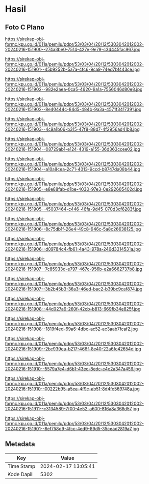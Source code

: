 # Hasil

## Foto C Plano

https://sirekap-obj-formc.kpu.go.id/011a/pemilu/pdpr/53/03/04/20/12/5303042012002-20240216-151900--274a3be0-7514-427e-9e79-c34445fac967.jpg

https://sirekap-obj-formc.kpu.go.id/011a/pemilu/pdpr/53/03/04/20/12/5303042012002-20240216-151901--45b9252b-5a7a-4fc6-9ca9-74ed7bf443ce.jpg

https://sirekap-obj-formc.kpu.go.id/011a/pemilu/pdpr/53/03/04/20/12/5303042012002-20240216-151902--982e2aea-0ca5-4620-9a1a-7556046d80e8.jpg

https://sirekap-obj-formc.kpu.go.id/011a/pemilu/pdpr/53/03/04/20/12/5303042012002-20240216-151902--8e40444c-84d5-484b-9a3a-4571f3417391.jpg

https://sirekap-obj-formc.kpu.go.id/011a/pemilu/pdpr/53/03/04/20/12/5303042012002-20240216-151903--4c9a1b06-b315-47f8-88d7-4f2956ad41b8.jpg

https://sirekap-obj-formc.kpu.go.id/011a/pemilu/pdpr/53/03/04/20/12/5303042012002-20240216-151904--08729ab1-e124-4319-a155-36d363ccee02.jpg

https://sirekap-obj-formc.kpu.go.id/011a/pemilu/pdpr/53/03/04/20/12/5303042012002-20240216-151904--a10a8cea-2c71-4013-9ccd-b8747da08b44.jpg

https://sirekap-obj-formc.kpu.go.id/011a/pemilu/pdpr/53/03/04/20/12/5303042012002-20240216-151905--e8e88fab-d1be-4030-97e3-0e292605402d.jpg

https://sirekap-obj-formc.kpu.go.id/011a/pemilu/pdpr/53/03/04/20/12/5303042012002-20240216-151905--45037464-c446-46fa-9d45-070d3cf6283f.jpg

https://sirekap-obj-formc.kpu.go.id/011a/pemilu/pdpr/53/03/04/20/12/5303042012002-20240216-151906--8c75db1f-26e4-49c8-946c-5a8c26638125.jpg

https://sirekap-obj-formc.kpu.go.id/011a/pemilu/pdpr/53/03/04/20/12/5303042012002-20240216-151906--d09784c4-fb61-4a43-978a-246d3314531a.jpg

https://sirekap-obj-formc.kpu.go.id/011a/pemilu/pdpr/53/03/04/20/12/5303042012002-20240216-151907--7c85933d-e797-467c-956b-e2a6662737b8.jpg

https://sirekap-obj-formc.kpu.go.id/011a/pemilu/pdpr/53/03/04/20/12/5303042012002-20240216-151907--3b2b45b3-36a3-46ed-bac2-b39bc9caf874.jpg

https://sirekap-obj-formc.kpu.go.id/011a/pemilu/pdpr/53/03/04/20/12/5303042012002-20240216-151908--44d027a6-260f-42cb-b813-669fb34e825f.jpg

https://sirekap-obj-formc.kpu.go.id/011a/pemilu/pdpr/53/03/04/20/12/5303042012002-20240216-151908--1819f4ed-69a6-4dbc-ac52-ac3aab7fcaf2.jpg

https://sirekap-obj-formc.kpu.go.id/011a/pemilu/pdpr/53/03/04/20/12/5303042012002-20240216-151909--2bc939ea-b217-466f-8e40-22a6fc42654d.jpg

https://sirekap-obj-formc.kpu.go.id/011a/pemilu/pdpr/53/03/04/20/12/5303042012002-20240216-151910--5579a7e4-d6b1-43ec-8edc-c4c2a347a456.jpg

https://sirekap-obj-formc.kpu.go.id/011a/pemilu/pdpr/53/03/04/20/12/5303042012002-20240216-151910--00222b95-a5ea-4f9c-ab51-8d4fe569748a.jpg

https://sirekap-obj-formc.kpu.go.id/011a/pemilu/pdpr/53/03/04/20/12/5303042012002-20240216-151911--c3134589-7f00-4e52-a600-816a8a368d57.jpg

https://sirekap-obj-formc.kpu.go.id/011a/pemilu/pdpr/53/03/04/20/12/5303042012002-20240216-151901--8ef758d9-4fcc-4ed9-89d5-35cead2819a7.jpg


## Metadata

| Key        | Value               |
| ---------- | ------------------- |
| Time Stamp | 2024-02-17 13:05:41 |
| Kode Dapil | 5302                |



